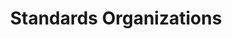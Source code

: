 ---
order: "04"
title: "Standards Organizations"
nav:
  - heading: IEEE 802
    sub-sections:
      - "1.0"
  - heading: CCITT
    sub-sections:
      - "1.0"
  - heading: ECMA
    sub-sections:
      - "1.0"
  - heading: ISO (and subcommittees)
    sub-sections:
      - "1.0"
  - heading: NBS
    sub-sections:
      - "1.0"
---